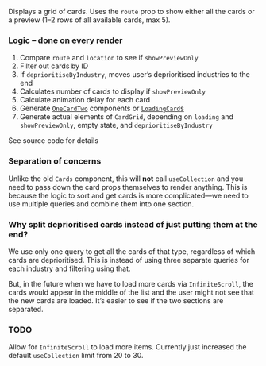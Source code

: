 Displays a grid of cards. Uses the `route` prop to show either all the cards or
a preview (1–2 rows of all available cards, max 5).

### Logic – done on every render

1. Compare `route` and `location` to see if `showPreviewOnly`
2. Filter out cards by ID
3. If `deprioritiseByIndustry`, moves user’s deprioritised industries to the end
4. Calculates number of cards to display if `showPreviewOnly`
5. Calculate animation delay for each card
6. Generate [`OneCardTwo`](#onecardtwo-1) components or
   [`LoadingCard`s](#loadingcard)
7. Generate actual elements of `CardGrid`, depending on `loading` and
   `showPreviewOnly`, empty state, and `deprioritiseByIndustry`

See source code for details

### Separation of concerns

Unlike the old `Cards` component, this will **not** call `useCollection` and you
need to pass down the card props themselves to render anything. This is because
the logic to sort and get cards is more complicated—we need to use multiple
queries and combine them into one section.

### Why split deprioritised cards instead of just putting them at the end?

We use only one query to get all the cards of that type, regardless of which
cards are deprioritised. This is instead of using three separate queries for
each industry and filtering using that.

But, in the future when we have to load more cards via `InfiniteScroll`, the
cards would appear in the middle of the list and the user might not see that the
new cards are loaded. It’s easier to see if the two sections are separated.

### TODO

Allow for `InfiniteScroll` to load more items. Currently just increased the
default `useCollection` limit from 20 to 30.
